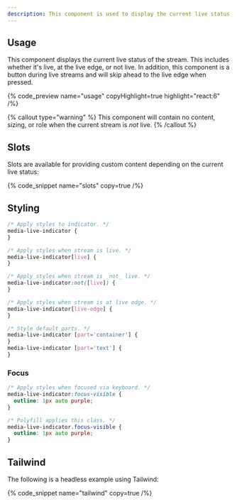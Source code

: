 ```yaml
---
description: This component is used to display the current live status of the stream.
---
```


## Usage

This component displays the current live status of the stream. This includes whether it's
live, at the live edge, or not live. In addition, this component is a button during live streams
and will skip ahead to the live edge when pressed.

{% code_preview name="usage" copyHighlight=true highlight="react:6" /%}

{% callout type="warning" %}
This component will contain no content, sizing, or role when the current stream is _not_ live.
{% /callout %}

## Slots

Slots are available for providing custom content depending on the current live status:

{% code_snippet name="slots" copy=true /%}

## Styling

```css
/* Apply styles to indicator. */
media-live-indicator {
}

/* Apply styles when stream is live. */
media-live-indicator[live] {
}

/* Apply styles when stream is _not_ live. */
media-live-indicator:not([live]) {
}

/* Apply styles when stream is at live edge. */
media-live-indicator[live-edge] {
}

/* Style default parts. */
media-live-indicator [part='container'] {
}
media-live-indicator [part='text'] {
}
```

### Focus

```css
/* Apply styles when focused via keyboard. */
media-live-indicator:focus-visible {
  outline: 1px auto purple;
}

/* Polyfill applies this class. */
media-live-indicator.focus-visible {
  outline: 1px auto purple;
}
```

## Tailwind

The following is a headless example using Tailwind:

{% code_snippet name="tailwind" copy=true /%}
